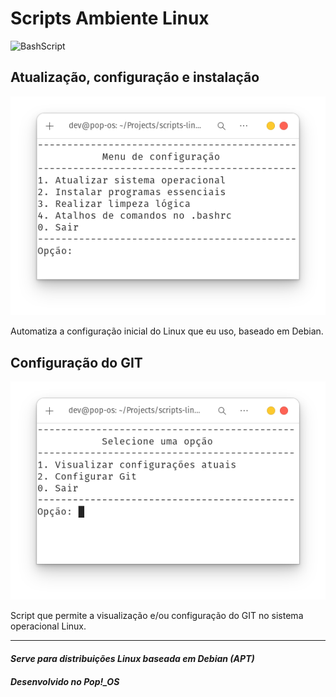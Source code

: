 # Scripts Ambiente Linux
![BashScript](https://img.shields.io/badge/bash%20script-0101?style=flat&logo=gnubash&logoColor=%23FFFFFF&labelColor=%23000000)

## Atualização, configuração e instalação

![preview](./.github/startconfig.png)

Automatiza a configuração inicial do Linux que eu uso, baseado em Debian.

## Configuração do GIT
![preview](./.github/gitconfig.png)

Script que permite a visualização e/ou configuração do GIT no sistema operacional Linux.

----
#### *Serve para distribuições Linux baseada em Debian (APT)*
#### *Desenvolvido no Pop!_OS*
